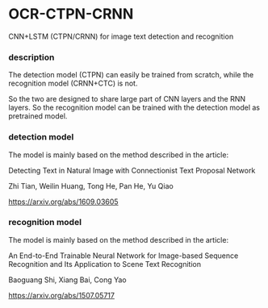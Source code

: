 # OCR-CTPN-CRNN
  
  
CNN+LSTM (CTPN/CRNN) for image text detection and recognition
  
  
### description
  
The detection model (CTPN) can easily be trained from scratch, while the recognition model (CRNN+CTC) is not.
  
So the two are designed to share large part of CNN layers and the RNN layers. So the recognition model can be trained with the detection model as pretrained model.
  

### detection model
  
The model is mainly based on the method described in the article:
  
Detecting Text in Natural Image with Connectionist Text Proposal Network
  
Zhi Tian, Weilin Huang, Tong He, Pan He, Yu Qiao
  
https://arxiv.org/abs/1609.03605


### recognition model

The model is mainly based on the method described in the article:
  
An End-to-End Trainable Neural Network for Image-based Sequence Recognition and Its Application to Scene Text Recognition
  
Baoguang Shi, Xiang Bai, Cong Yao
  
https://arxiv.org/abs/1507.05717

###



